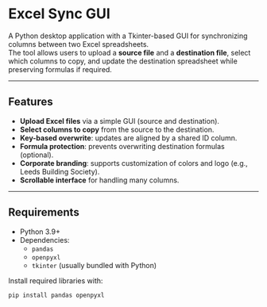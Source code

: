 # Excel Sync GUI

A Python desktop application with a Tkinter-based GUI for synchronizing columns between two Excel spreadsheets.  
The tool allows users to upload a **source file** and a **destination file**, select which columns to copy, and update the destination spreadsheet while preserving formulas if required.

---

## Features

- **Upload Excel files** via a simple GUI (source and destination).
- **Select columns to copy** from the source to the destination.
- **Key-based overwrite**: updates are aligned by a shared ID column.
- **Formula protection**: prevents overwriting destination formulas (optional).
- **Corporate branding**: supports customization of colors and logo (e.g., Leeds Building Society).
- **Scrollable interface** for handling many columns.

---

## Requirements

- Python 3.9+
- Dependencies:
  - `pandas`
  - `openpyxl`
  - `tkinter` (usually bundled with Python)

Install required libraries with:

```bash
pip install pandas openpyxl
